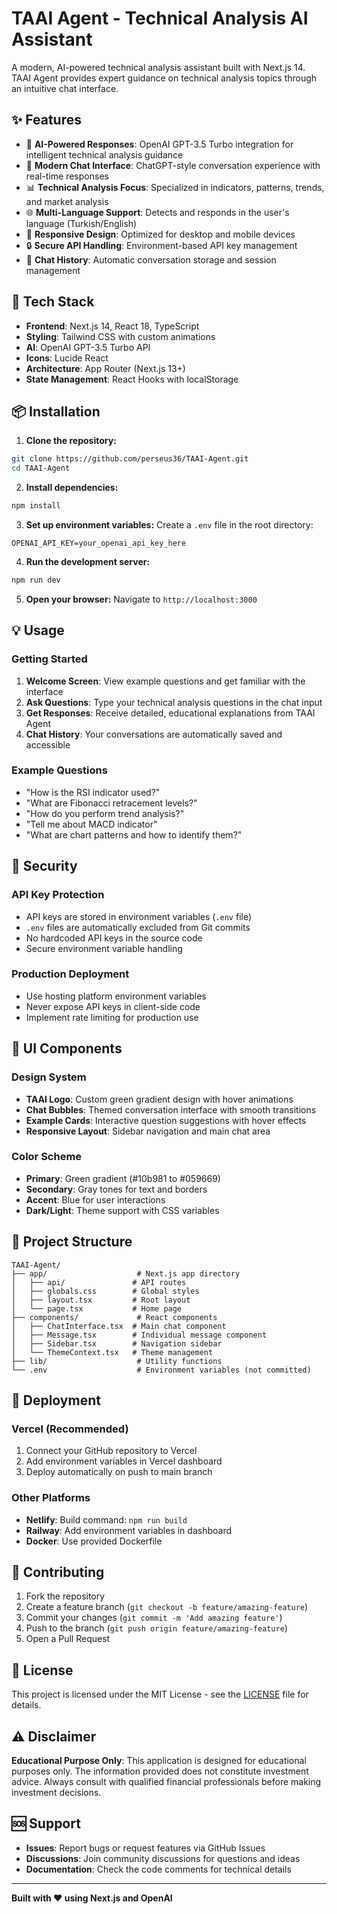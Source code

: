 # TAAI Agent - Technical Analysis AI Assistant

A modern, AI-powered technical analysis assistant built with Next.js 14. TAAI Agent provides expert guidance on technical analysis topics through an intuitive chat interface.

## ✨ Features

- 🤖 **AI-Powered Responses**: OpenAI GPT-3.5 Turbo integration for intelligent technical analysis guidance
- 💬 **Modern Chat Interface**: ChatGPT-style conversation experience with real-time responses
- 📊 **Technical Analysis Focus**: Specialized in indicators, patterns, trends, and market analysis
- 🌐 **Multi-Language Support**: Detects and responds in the user's language (Turkish/English)
- 📱 **Responsive Design**: Optimized for desktop and mobile devices
- 🔒 **Secure API Handling**: Environment-based API key management
- 💾 **Chat History**: Automatic conversation storage and session management

## 🚀 Tech Stack

- **Frontend**: Next.js 14, React 18, TypeScript
- **Styling**: Tailwind CSS with custom animations
- **AI**: OpenAI GPT-3.5 Turbo API
- **Icons**: Lucide React
- **Architecture**: App Router (Next.js 13+)
- **State Management**: React Hooks with localStorage

## 📦 Installation

1. **Clone the repository:**
```bash
git clone https://github.com/perseus36/TAAI-Agent.git
cd TAAI-Agent
```

2. **Install dependencies:**
```bash
npm install
```

3. **Set up environment variables:**
Create a `.env` file in the root directory:
```env
OPENAI_API_KEY=your_openai_api_key_here
```

4. **Run the development server:**
```bash
npm run dev
```

5. **Open your browser:**
Navigate to `http://localhost:3000`

## 💡 Usage

### Getting Started
1. **Welcome Screen**: View example questions and get familiar with the interface
2. **Ask Questions**: Type your technical analysis questions in the chat input
3. **Get Responses**: Receive detailed, educational explanations from TAAI Agent
4. **Chat History**: Your conversations are automatically saved and accessible

### Example Questions
- "How is the RSI indicator used?"
- "What are Fibonacci retracement levels?"
- "How do you perform trend analysis?"
- "Tell me about MACD indicator"
- "What are chart patterns and how to identify them?"

## 🔐 Security

### API Key Protection
- API keys are stored in environment variables (`.env` file)
- `.env` files are automatically excluded from Git commits
- No hardcoded API keys in the source code
- Secure environment variable handling

### Production Deployment
- Use hosting platform environment variables
- Never expose API keys in client-side code
- Implement rate limiting for production use

## 🎨 UI Components

### Design System
- **TAAI Logo**: Custom green gradient design with hover animations
- **Chat Bubbles**: Themed conversation interface with smooth transitions
- **Example Cards**: Interactive question suggestions with hover effects
- **Responsive Layout**: Sidebar navigation and main chat area

### Color Scheme
- **Primary**: Green gradient (#10b981 to #059669)
- **Secondary**: Gray tones for text and borders
- **Accent**: Blue for user interactions
- **Dark/Light**: Theme support with CSS variables

## 📁 Project Structure

```
TAAI-Agent/
├── app/                    # Next.js app directory
│   ├── api/               # API routes
│   ├── globals.css        # Global styles
│   ├── layout.tsx         # Root layout
│   └── page.tsx           # Home page
├── components/             # React components
│   ├── ChatInterface.tsx  # Main chat component
│   ├── Message.tsx        # Individual message component
│   ├── Sidebar.tsx        # Navigation sidebar
│   └── ThemeContext.tsx   # Theme management
├── lib/                    # Utility functions
└── .env                    # Environment variables (not committed)
```

## 🚀 Deployment

### Vercel (Recommended)
1. Connect your GitHub repository to Vercel
2. Add environment variables in Vercel dashboard
3. Deploy automatically on push to main branch

### Other Platforms
- **Netlify**: Build command: `npm run build`
- **Railway**: Add environment variables in dashboard
- **Docker**: Use provided Dockerfile

## 🤝 Contributing

1. Fork the repository
2. Create a feature branch (`git checkout -b feature/amazing-feature`)
3. Commit your changes (`git commit -m 'Add amazing feature'`)
4. Push to the branch (`git push origin feature/amazing-feature`)
5. Open a Pull Request

## 📄 License

This project is licensed under the MIT License - see the [LICENSE](LICENSE) file for details.

## ⚠️ Disclaimer

**Educational Purpose Only**: This application is designed for educational purposes only. The information provided does not constitute investment advice. Always consult with qualified financial professionals before making investment decisions.

## 🆘 Support

- **Issues**: Report bugs or request features via GitHub Issues
- **Discussions**: Join community discussions for questions and ideas
- **Documentation**: Check the code comments for technical details

---

**Built with ❤️ using Next.js and OpenAI**
